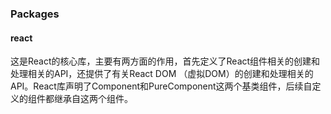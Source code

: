 
### Packages
#### react 

这是React的核心库，主要有两方面的作用，首先定义了React组件相关的创建和处理相关的API，还提供了有关React DOM （虚拟DOM）的创建和处理相关的API。React库声明了Component和PureComponent这两个基类组件，后续自定义的组件都继承自这两个组件。

